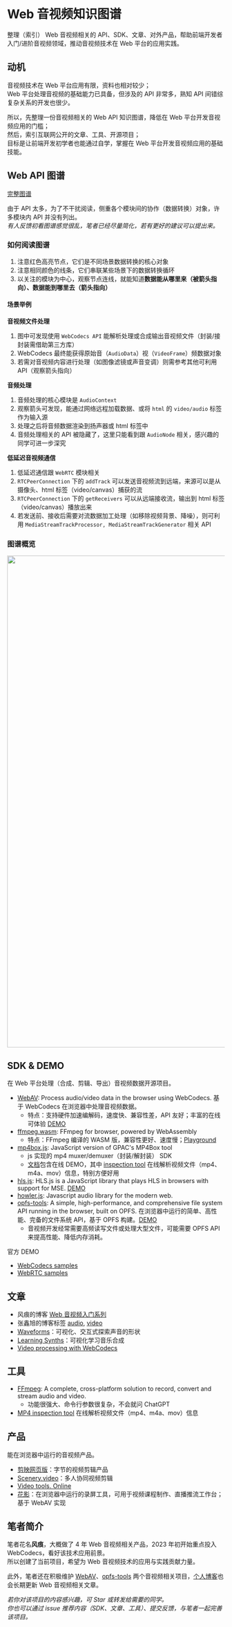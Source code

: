 # Web 音视频知识图谱

整理（索引） Web 音视频相关的 API、SDK、文章、对外产品，帮助前端开发者入门/进阶音视频领域，推动音视频技术在 Web 平台的应用实践。

## 动机

音视频技术在 Web 平台应用有限，资料也相对较少；  
Web 平台处理音视频的基础能力已具备，但涉及的 API 非常多，熟知 API 间错综复杂关系的开发也很少。

所以，先整理一份音视频相关的 Web API 知识图谱，降低在 Web 平台开发音视频应用的门槛；  
然后，索引互联网公开的文章、工具、开源项目；  
目标是让前端开发初学者也能通过自学，掌握在 Web 平台开发音视频应用的基础技能。

## Web API 图谱

[完整图谱](https://www.processon.com/view/link/661b519329eb742733da24fb?cid=661b50541c0cb632e514c499)

由于 API 太多，为了不干扰阅读，侧重各个模块间的协作（数据转换）对象，许多模块内 API 并没有列出。  
_有人反馈初看图谱感觉很乱，笔者已经尽量简化，若有更好的建议可以提出来。_

### 如何阅读图谱

1. 注意红色高亮节点，它们是不同场景数据转换的核心对象
2. 注意相同颜色的线条，它们串联某些场景下的数据转换循环
3. 以关注的模块为中心，观察节点连线，就能知道**数据能从哪里来（被箭头指向）、数据能到哪里去（箭头指向）**

#### 场景举例

**音视频文件处理**

1. 图中可发现使用 `WebCodecs API` 能解析处理或合成输出音视频文件（封装/接封装需借助第三方库）
2. WebCodecs 最终能获得原始音（`AudioData`）视（`VideoFrame`）频数据对象
3. 若需对音视频内容进行处理（如图像滤镜或声音变调）则需参考其他可利用 API（观察箭头指向）

**音频处理**

1. 音频处理的核心模块是 `AudioContext`
2. 观察箭头可发现，能通过网络远程加载数据、或将 `html` 的 `video/audio` 标签作为输入源
3. 处理之后将音频数据渲染到扬声器或 html 标签中
4. 音频处理相关的 API 被隐藏了，这里只能看到跟 `AudioNode` 相关，感兴趣的同学可进一步深究

**低延迟音视频通信**

1. 低延迟通信跟 `WebRTC` 模块相关
2. `RTCPeerConnection` 下的 `addTrack` 可以发送音视频流到远端，来源可以是从摄像头、html 标签（video/canvas）捕获的流
3. `RTCPeerConnection` 下的 `getReceivers` 可以从远端接收流，输出到 html 标签（video/canvas）播放出来
4. 若发送前、接收后需要对流数据加工处理（如移除视频背景、降噪），则可利用 `MediaStreamTrackProcessor, MediaStreamTrackGenerator` 相关 API

### 图谱概览

<img width="1138" src="https://github.com/hughfenghen/WebAV-KnowledgeGraph/assets/3307051/bc722748-ec7e-4f32-a60b-7d165be3aad6">

## SDK & DEMO

在 Web 平台处理（合成、剪辑、导出）音视频数据开源项目。

- [WebAV](https://github.com/hughfenghen/WebAV): Process audio/video data in the browser using WebCodecs. 基于 WebCodecs 在浏览器中处理音视频数据。
  - 特点：支持硬件加速编解码，速度快、兼容性差，API 友好；丰富的在线可体验 [DEMO](https://hughfenghen.github.io/WebAV/demo/)
- [ffmpeg.wasm](https://github.com/ffmpegwasm/ffmpeg.wasm): FFmpeg for browser, powered by WebAssembly
  - 特点：FFmpeg 编译的 WASM 版，兼容性更好、速度慢；[Playground](https://ffmpegwasm.netlify.app/playground)
- [mp4box.js](https://github.com/gpac/mp4box.js): JavaScript version of GPAC's MP4Box tool
  - js 实现的 mp4 muxer/demuxer（封装/解封装） SDK
  - [文档](https://gpac.github.io/mp4box.js/)包含在线 DEMO，其中 [inspection tool](https://gpac.github.io/mp4box.js/test/filereader.html) 在线解析视频文件（mp4、m4a、mov）信息，特别方便好用
- [hls.js](https://github.com/video-dev/hls.js): HLS.js is a JavaScript library that plays HLS in browsers with support for MSE. [DEMO](https://hlsjs.video-dev.org/demo/)
- [howler.js](https://github.com/goldfire/howler.js): Javascript audio library for the modern web.
- [opfs-tools](https://github.com/hughfenghen/opfs-tools): A simple, high-performance, and comprehensive file system API running in the browser, built on OPFS. 在浏览器中运行的简单、高性能、完备的文件系统 API，基于 OPFS 构建。[DEMO](https://hughfenghen.github.io/opfs-tools-explorer/)
  - 音视频开发经常需要高频读写文件或处理大型文件，可能需要 OPFS API 来提高性能、降低内存消耗。

官方 DEMO

- [WebCodecs samples](https://w3c.github.io/webcodecs/samples/)
- [WebRTC samples](https://webrtc.github.io/samples)

## 文章

- 风痕的博客 [Web 音视频入门系列](https://hughfenghen.github.io/tag/WebCodecs/)
- 张鑫旭的博客标签 [audio](https://www.zhangxinxu.com/wordpress/tag/audio/), [video](https://www.zhangxinxu.com/wordpress/tag/video/)
- [Waveforms](https://pudding.cool/2018/02/waveforms/)：可视化、交互式探索声音的形状
- [Learning Synths](https://learningsynths.ableton.com/en/get-started)：可视化学习音乐合成
- [Video processing with WebCodecs](https://developer.chrome.com/docs/web-platform/best-practices/webcodecs)

## 工具

- [FFmpeg](https://ffmpeg.org/): A complete, cross-platform solution to record, convert and stream audio and video.
  - 功能很强大、命令行参数很复杂，不会就问 ChatGPT
- [MP4 inspection tool](https://gpac.github.io/mp4box.js/test/filereader.html) 在线解析视频文件（mp4、m4a、mov）信息

## 产品

能在浏览器中运行的音视频产品。

- [剪映网页版](https://www.capcut.cn/web)：字节的视频剪辑产品
- [Scenery.video](https://scenery.video)：多人协同视频剪辑
- [Video tools. Online](https://clideo.com/)
- [花影](https://github.com/hughfenghen/bloom-shadow)：在浏览器中运行的录屏工具，可用于视频课程制作、直播推流工作台；基于 WebAV 实现

## 笔者简介

笔者花名**风痕**，大概做了 4 年 Web 音视频相关产品，2023 年初开始重点投入 WebCodecs，看好该技术应用前景。  
所以创建了当前项目，希望为 Web 音视频技术的应用与实践贡献力量。

此外，笔者还在积极维护 [WebAV](https://github.com/hughfenghen/WebAV)、[opfs-tools](https://github.com/hughfenghen/opfs-tools) 两个音视频相关项目，[个人博客](https://hughfenghen.github.io/)也会长期更新 Web 音视频相关文章。

_若你对该项目的内容感兴趣，可 Star 或转发给需要的同学。_  
_你也可以通过 issue 推荐内容（SDK、文章、工具）、提交反馈，与笔者一起完善该项目。_
